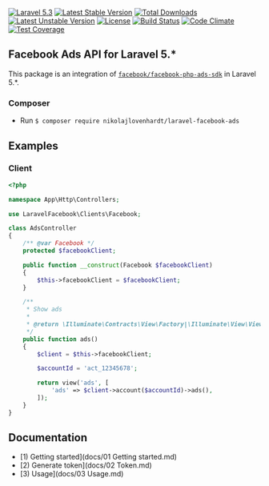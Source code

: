 [![Laravel 5.3](https://img.shields.io/badge/Laravel-5.3-orange.svg?style=flat-square)](http://laravel.com) [![Latest Stable Version](https://poser.pugx.org/nikolajlovenhardt/laravel-facebook-ads/v/stable)](https://packagist.org/packages/nikolajlovenhardt/laravel-facebook-ads) [![Total Downloads](https://poser.pugx.org/nikolajlovenhardt/laravel-facebook-ads/downloads)](https://packagist.org/packages/nikolajlovenhardt/laravel-facebook-ads) [![Latest Unstable Version](https://poser.pugx.org/nikolajlovenhardt/laravel-facebook-ads/v/unstable)](https://packagist.org/packages/nikolajlovenhardt/laravel-facebook-ads) [![License](https://poser.pugx.org/nikolajlovenhardt/laravel-facebook-ads/license)](https://packagist.org/packages/nikolajlovenhardt/laravel-facebook-ads) [![Build Status](https://travis-ci.org/nikolajlovenhardt/laravel-facebook-ads.svg?branch=master)](https://travis-ci.org/nikolajlovenhardt/laravel-facebook-ads) [![Code Climate](https://codeclimate.com/github/nikolajlovenhardt/laravel-facebook-ads/badges/gpa.svg)](https://codeclimate.com/github/nikolajlovenhardt/laravel-facebook-ads) [![Test Coverage](https://codeclimate.com/github/nikolajlovenhardt/laravel-facebook-ads/badges/coverage.svg)](https://codeclimate.com/github/nikolajlovenhardt/laravel-facebook-ads/coverage)

## Facebook Ads API for Laravel 5.*

This package is an integration of [`facebook/facebook-php-ads-sdk`](https://github.com/facebook/facebook-php-ads-sdk) in Laravel 5.*.

### Composer
- Run `$ composer require nikolajlovenhardt/laravel-facebook-ads`

## Examples

### Client

```php
<?php

namespace App\Http\Controllers;

use LaravelFacebook\Clients\Facebook;

class AdsController
{
    /** @var Facebook */
    protected $facebookClient;

    public function __construct(Facebook $facebookClient)
    {
        $this->facebookClient = $facebookClient;
    }

    /**
     * Show ads
     *
     * @return \Illuminate\Contracts\View\Factory|\Illuminate\View\View
     */
    public function ads()
    {
        $client = $this->facebookClient;

        $accountId = 'act_12345678';

        return view('ads', [
            'ads' => $client->account($accountId)->ads(),
        ]);
    }
}
```

## Documentation
- [1) Getting started](docs/01 Getting started.md)
- [2) Generate token](docs/02 Token.md)
- [3) Usage](docs/03 Usage.md)
